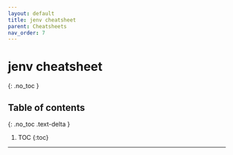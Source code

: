 ```yaml
---
layout: default
title: jenv cheatsheet
parent: Cheatsheets
nav_order: 7
---
```

# jenv cheatsheet
{: .no_toc }

## Table of contents
{: .no_toc .text-delta }

1. TOC
{:toc}

---
